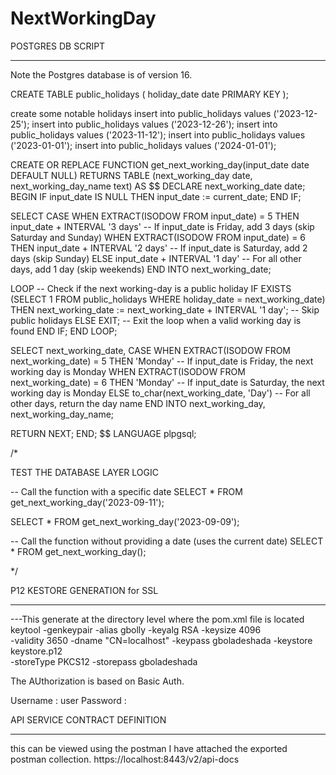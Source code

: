 # NextWorkingDay


POSTGRES DB SCRIPT
**********************
Note the Postgres database is  of version 16.

CREATE TABLE public_holidays (
    holiday_date date PRIMARY KEY
);

create some notable  holidays
insert into public_holidays values ('2023-12-25');
insert into public_holidays values ('2023-12-26');
insert into public_holidays values ('2023-11-12');
insert into public_holidays values ('2023-01-01');
insert into public_holidays values ('2024-01-01');

CREATE OR REPLACE FUNCTION get_next_working_day(input_date date DEFAULT NULL)
RETURNS TABLE (next_working_day date, next_working_day_name text)
AS $$
DECLARE
  next_working_date date;
BEGIN
  IF input_date IS NULL THEN
    input_date := current_date;
  END IF;

  SELECT
    CASE
      WHEN EXTRACT(ISODOW FROM input_date) = 5 THEN input_date + INTERVAL '3 days' -- If input_date is Friday, add 3 days (skip Saturday and Sunday)
      WHEN EXTRACT(ISODOW FROM input_date) = 6 THEN input_date + INTERVAL '2 days' -- If input_date is Saturday, add 2 days (skip Sunday)
      ELSE input_date + INTERVAL '1 day' -- For all other days, add 1 day (skip weekends)
    END
  INTO next_working_date;

  LOOP
    -- Check if the next working-day is a public holiday
    IF EXISTS (SELECT 1 FROM public_holidays WHERE holiday_date = next_working_date) THEN
      next_working_date := next_working_date + INTERVAL '1 day'; -- Skip public holidays
    ELSE
      EXIT; -- Exit the loop when a valid working day is found
    END IF;
  END LOOP;

  SELECT
    next_working_date,
    CASE
      WHEN EXTRACT(ISODOW FROM next_working_date) = 5 THEN 'Monday' -- If input_date is Friday, the next working day is Monday
      WHEN EXTRACT(ISODOW FROM next_working_date) = 6 THEN 'Monday' -- If input_date is Saturday, the next working day is Monday
      ELSE to_char(next_working_date, 'Day') -- For all other days, return the day name
    END
  INTO next_working_day, next_working_day_name;

  RETURN NEXT;
END;
$$ LANGUAGE plpgsql;

/*

TEST THE DATABASE LAYER LOGIC

-- Call the function with a specific date
SELECT * FROM get_next_working_day('2023-09-11');

SELECT * FROM get_next_working_day('2023-09-09');

-- Call the function without providing a date (uses the current date)
SELECT * FROM get_next_working_day();

*/


P12 KESTORE GENERATION for SSL
*************************************
---This   generate at the directory level where the pom.xml file is located
keytool -genkeypair -alias gbolly -keyalg RSA -keysize 4096 \
  -validity 3650 -dname "CN=localhost" -keypass gboladeshada -keystore keystore.p12 \
  -storeType PKCS12 -storepass gboladeshada
  
  
  The AUthorization is based on Basic Auth.
  
  Username :  user
  Password :  <password generated when the server starts up >
  
  
  
  
  API SERVICE CONTRACT DEFINITION 
  ********************************
  
  this can be viewed    using the postman
  I have attached the  exported postman collection.
  https://localhost:8443/v2/api-docs
  
  
  
  
  

